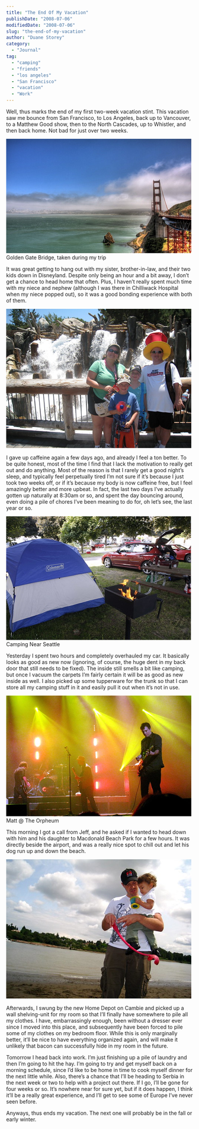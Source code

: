 ```yaml
---
title: "The End Of My Vacation"
publishDate: "2008-07-06"
modifiedDate: "2008-07-06"
slug: "the-end-of-my-vacation"
author: "Duane Storey"
category:
  - "Journal"
tag:
  - "camping"
  - "friends"
  - "los angeles"
  - "San Francisco"
  - "vacation"
  - "Work"
---
```


Well, thus marks the end of my first two-week vacation stint. This vacation saw me bounce from San Francisco, to Los Angeles, back up to Vancouver, to a Matthew Good show, then to the North Cascades, up to Whistler, and then back home. Not bad for just over two weeks.

[![Golden Gate Bridge, San Francisco](_images/the-end-of-my-vacation-1.jpg)](http://flickr.com/photos/duanestorey/2581936945/in/set-72157605631207726/)Golden Gate Bridge, taken during my trip

It was great getting to hang out with my sister, brother-in-law, and their two kids down in Disneyland. Despite only being an hour and a bit away, I don’t get a chance to head home that often. Plus, I haven’t really spent much time with my niece and nephew (although I was there in Chilliwack Hospital when my niece popped out), so it was a good bonding experience with both of them.

[![Disneyland](_images/the-end-of-my-vacation-2.jpg)](http://flickr.com/photos/duanestorey/2598275477/)

I gave up caffeine again a few days ago, and already I feel a ton better. To be quite honest, most of the time I find that I lack the motivation to really get out and do anything. Most of the reason is that I rarely get a good night’s sleep, and typically feel perpetually tired I’m not sure if it’s because I just took two weeks off, or if it’s because my body is now caffeine free, but I feel amazingly better and more upbeat. In fact, the last two days I’ve actually gotten up naturally at 8:30am or so, and spent the day bouncing around, even doing a pile of chores I’ve been meaning to do for, oh let’s see, the last year or so.

[![Camping Near Seattle](_images/the-end-of-my-vacation-3.jpg)](http://flickr.com/photos/duanestorey/2644774232/)Camping Near Seattle

Yesterday I spent two hours and completely overhauled my car. It basically looks as good as new now (ignoring, of course, the huge dent in my back door that still needs to be fixed). The inside still smells a bit like camping, but once I vacuum the carpets I’m fairly certain it will be as good as new inside as well. I also picked up some tupperware for the trunk so that I can store all my camping stuff in it and easily pull it out when it’s not in use.

[![Matthew Good @ The Orpheum](_images/the-end-of-my-vacation-4.jpg)](http://flickr.com/photos/duanestorey/2614755293/in/photostream/)Matt @ The Orpheum

This morning I got a call from Jeff, and he asked if I wanted to head down with him and his daughter to Macdonald Beach Park for a few hours. It was directly beside the airport, and was a really nice spot to chill out and let his dog run up and down the beach.

[![Jeff and Maya](_images/the-end-of-my-vacation-5.jpg)](http://flickr.com/photos/duanestorey/2645477702/)

Afterwards, I swung by the new Home Depot on Cambie and picked up a wall shelving-unit for my room so that I’ll finally have somewhere to pile all my clothes. I have, embarrassingly enough, been without a dresser ever since I moved into this place, and subsequently have been forced to pile some of my clothes on my bedroom floor. While this is only marginally better, it’ll be nice to have everything organized again, and will make it unlikely that bacon can successfully hide in my room in the future.

Tomorrow I head back into work. I’m just finishing up a pile of laundry and then I’m going to hit the hay. I’m going to try and get myself back on a morning schedule, since I’d like to be home in time to cook myself dinner for the next little while. Also, there’s a chance that I’ll be heading to Serbia in the next week or two to help with a project out there. If I go, I’ll be gone for four weeks or so. It’s nowhere near for sure yet, but if it does happen, I think it’ll be a really great experience, and I’ll get to see some of Europe I’ve never seen before.

Anyways, thus ends my vacation. The next one will probably be in the fall or early winter.